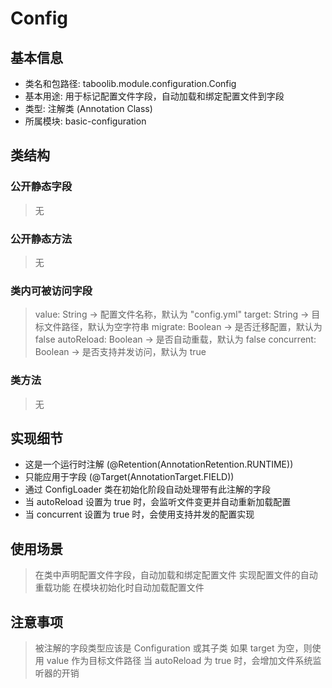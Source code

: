 # Config
## 基本信息
- 类名和包路径: taboolib.module.configuration.Config
- 基本用途: 用于标记配置文件字段，自动加载和绑定配置文件到字段
- 类型: 注解类 (Annotation Class)
- 所属模块: basic-configuration

## 类结构
### 公开静态字段
> 无

### 公开静态方法
> 无

### 类内可被访问字段
> value: String -> 配置文件名称，默认为 "config.yml"
> target: String -> 目标文件路径，默认为空字符串
> migrate: Boolean -> 是否迁移配置，默认为 false
> autoReload: Boolean -> 是否自动重载，默认为 false
> concurrent: Boolean -> 是否支持并发访问，默认为 true

### 类方法
> 无

## 实现细节
- 这是一个运行时注解 (@Retention(AnnotationRetention.RUNTIME))
- 只能应用于字段 (@Target(AnnotationTarget.FIELD))
- 通过 ConfigLoader 类在初始化阶段自动处理带有此注解的字段
- 当 autoReload 设置为 true 时，会监听文件变更并自动重新加载配置
- 当 concurrent 设置为 true 时，会使用支持并发的配置实现

## 使用场景
> 在类中声明配置文件字段，自动加载和绑定配置文件
> 实现配置文件的自动重载功能
> 在模块初始化时自动加载配置文件

## 注意事项
> 被注解的字段类型应该是 Configuration 或其子类
> 如果 target 为空，则使用 value 作为目标文件路径
> 当 autoReload 为 true 时，会增加文件系统监听器的开销

